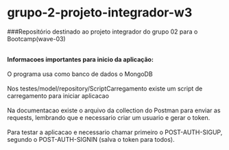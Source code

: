 # grupo-2-projeto-integrador-w3

###Repositório destinado ao projeto integrador do grupo 02 para o Bootcamp(wave-03)

<br/>**Informacoes importantes para inicio da aplicação:**<br/>
<br/>O programa usa como banco de dados o MongoDB<br/>
<br/>Nos testes/model/repository/ScriptCarregamento existe um script de carregamento para iniciar aplicacao<br/>
<br/>Na documentacao existe o arquivo da collection do Postman para enviar as requests, lembrando que e necessario criar um usuario e gerar o token.<br/>
<br/>Para testar a aplicacao e necessario chamar primeiro o POST-AUTH-SIGUP, segundo o POST-AUTH-SIGNIN (salva o token para todos).<br/>
